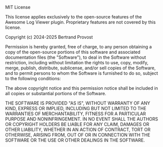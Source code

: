 MIT License

This license applies exclusively to the open-source features of the Awesome Log Viewer plugin.
Proprietary features are not covered by this license.

Copyright (c) 2024-2025 Bertrand Provost

Permission is hereby granted, free of charge, to any person obtaining a copy
of the open-source portions of this software and associated documentation files
(the "Software"), to deal in the Software without restriction, including without
limitation the rights to use, copy, modify, merge, publish, distribute, sublicense,
and/or sell copies of the Software, and to permit persons to whom the Software is
furnished to do so, subject to the following conditions:

The above copyright notice and this permission notice shall be included in all
copies or substantial portions of the Software.

THE SOFTWARE IS PROVIDED "AS IS", WITHOUT WARRANTY OF ANY KIND, EXPRESS OR
IMPLIED, INCLUDING BUT NOT LIMITED TO THE WARRANTIES OF MERCHANTABILITY,
FITNESS FOR A PARTICULAR PURPOSE AND NONINFRINGEMENT. IN NO EVENT SHALL THE
AUTHORS OR COPYRIGHT HOLDERS BE LIABLE FOR ANY CLAIM, DAMAGES OR OTHER
LIABILITY, WHETHER IN AN ACTION OF CONTRACT, TORT OR OTHERWISE, ARISING FROM,
OUT OF OR IN CONNECTION WITH THE SOFTWARE OR THE USE OR OTHER DEALINGS IN THE
SOFTWARE.
